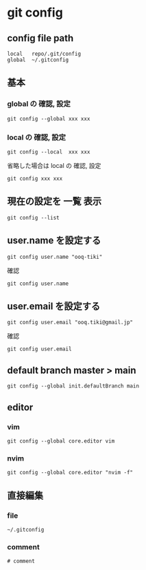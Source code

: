 
# git config


## config file path

```
local   repo/.git/config
global  ~/.gitconfig
```


## 基本

### global の 確認, 設定

```
git config --global xxx xxx
```

### local  の 確認, 設定

```
git config --local  xxx xxx
```

省略した場合は local の 確認, 設定

```
git config xxx xxx
```


## 現在の設定を 一覧 表示

```
git config --list
```


## user.name を設定する

```
git config user.name "ooq-tiki"
```

確認

```
git config user.name
```


## user.email を設定する

```
git config user.email "ooq.tiki@gmail.jp"
```

確認

```
git config user.email
```


## default branch master > main

```
git config --global init.defaultBranch main
```


## editor

### vim

```
git config --global core.editor vim
```

### nvim

```
git config --global core.editor "nvim -f"
```



## 直接編集

### file

```
~/.gitconfig
```

### comment

```
# comment
```


